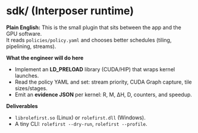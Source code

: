 # sdk/ (Interposer runtime)

**Plain English:** This is the small plugin that sits between the app and the GPU software.  
It reads `policies/policy.yaml` and chooses better schedules (tiling, pipelining, streams).

**What the engineer will do here**
- Implement an **LD_PRELOAD** library (CUDA/HIP) that wraps kernel launches.
- Read the policy YAML and set: stream priority, CUDA Graph capture, tile sizes/stages.
- Emit an **evidence JSON** per kernel: R, M, ΔH, D, counters, and speedup.

**Deliverables**
- `librolefirst.so` (Linux) or `rolefirst.dll` (Windows).
- A tiny CLI: `rolefirst --dry-run`, `rolefirst --profile`.
